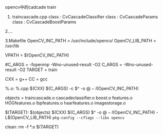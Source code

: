 opencv中的cadcade train
1. traincascade.cpp
   class :  CvCascadeClassifier
   class :  CvCascadeParams
   class :  CvCascadeBoostParams
   
2....


3.Makefile
OpenCV_INC_PATH = /usr/include/opencv/
OpenCV_LIB_PATH = /usr/lib

VPATH = $(OpenCV_INC_PATH)

#C_ARGS = -fopenmp -Wno-unused-result -O2
C_ARGS = -Wno-unused-result -O2
TARGET = train

CXX = g++
CC = gcc

%.o: %.cpp
	$(CXX) $(C_ARGS) -c $^ -o $@ -I$(OpenCV_INC_PATH)

objects = traincascade.o cascadeclassifier.o boost.o features.o HOGfeatures.o lbpfeatures.o haarfeatures.o imagestorage.o

$(TARGET): $(objects)
	$(CXX) $(C_ARGS) $^ -o $@ -I$(OpenCV_INC_PATH) -L$(OpenCV_LIB_PATH) `pkg-config --cflags --libs opencv`

clean:
	rm -f *.o $(TARGET)
